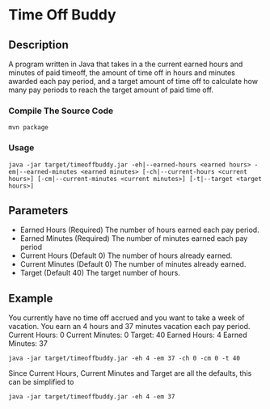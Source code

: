 # Time Off Buddy
## Description
A program written in Java that takes in a the current earned hours and minutes of paid timeoff, the amount of time off in hours and minutes awarded each pay period, and a target amount of time off to calculate how many pay periods to reach the target amount of paid time off.

### Compile The Source Code
```
mvn package
```

### Usage
```
java -jar target/timeoffbuddy.jar -eh|--earned-hours <earned hours> -em|--earned-minutes <earned minutes> [-ch|--current-hours <current hours>] [-cm|--current-minutes <current minutes>] [-t|--target <target hours>]
```

## Parameters
- Earned Hours (Required)
The number of hours earned each pay period.
- Earned Minutes (Required)
The number of minutes earned each pay period
- Current Hours (Default 0) 
The number of hours already earned.
- Current Minutes (Default 0) 
The number of minutes already earned.
- Target (Default 40)
The target number of hours.

## Example
You currently have no time off accrued and you want to take a week of vacation. You earn an 4 hours and 37 minutes vacation each pay period.
Current Hours: 0
Current Minutes: 0
Target: 40
Earned Hours: 4
Earned Minutes: 37

```
java -jar target/timeoffbuddy.jar -eh 4 -em 37 -ch 0 -cm 0 -t 40
```

Since Current Hours, Current Minutes and Target are all the defaults, this can be simplified to 

```
java -jar target/timeoffbuddy.jar -eh 4 -em 37
```
